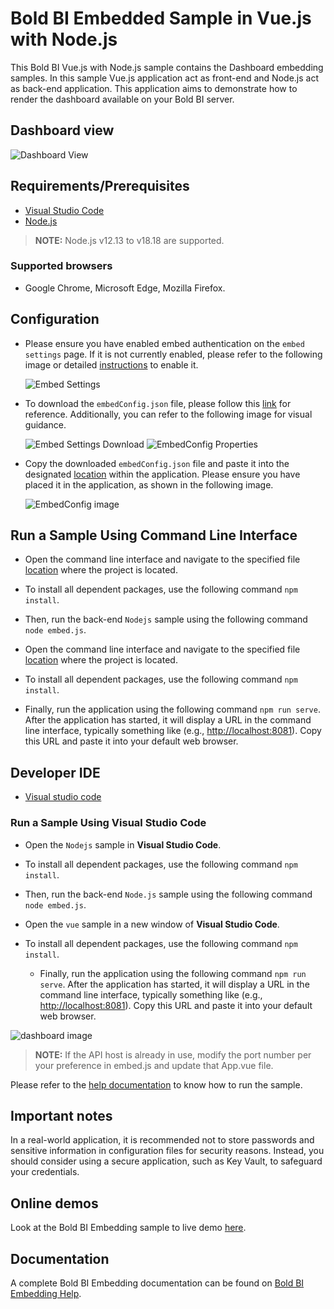# Bold BI Embedded Sample in Vue.js with Node.js

 This Bold BI Vue.js with Node.js sample contains the Dashboard embedding samples. In this sample Vue.js application act as front-end and Node.js act as back-end application. This application aims to demonstrate how to render the dashboard available on your Bold BI server.

## Dashboard view

![Dashboard View](https://github.com/boldbi/vue-with-nodejs-sample/assets/129486688/1ca68cc4-e4ce-4403-a0f0-44a4879e4081)

## Requirements/Prerequisites

* [Visual Studio Code](https://code.visualstudio.com/download)
* [Node.js](https://nodejs.org/en/)

 > **NOTE:** Node.js v12.13 to v18.18 are supported.

### Supported browsers
  
* Google Chrome, Microsoft Edge, Mozilla Firefox.

## Configuration

* Please ensure you have enabled embed authentication on the `embed settings` page. If it is not currently enabled, please refer to the following image or detailed [instructions](https://help.boldbi.com/site-administration/embed-settings/#get-embed-secret-code) to enable it.

    ![Embed Settings](https://github.com/boldbi/aspnet-core-sample/assets/91586758/b3a81978-9eb4-42b2-92bb-d1e2735ab007)

* To download the `embedConfig.json` file, please follow this [link](https://help.boldbi.com/site-administration/embed-settings/#get-embed-configuration-file) for reference. Additionally, you can refer to the following image for visual guidance.

     ![Embed Settings Download](https://github.com/boldbi/aspnet-core-sample/assets/91586758/d27d4cfc-6a3e-4c34-975e-f5f22dea6172)
     ![EmbedConfig Properties](https://github.com/boldbi/aspnet-core-sample/assets/91586758/d6ce925a-0d4c-45d2-817e-24d6d59e0d63)

* Copy the downloaded `embedConfig.json` file and paste it into the designated [location](https://github.com/boldbi/vue-with-nodejs-sample/tree/master/Nodejs) within the application. Please ensure you have placed it in the application, as shown in the following image.

    ![EmbedConfig image](https://github.com/boldbi/vue-with-nodejs-sample/assets/129486688/0f396ab7-24d7-4fb3-b54e-312c430512c9)

## Run a Sample Using Command Line Interface

* Open the command line interface and navigate to the specified file [location](https://github.com/boldbi/vue-with-nodejs-sample/tree/master/Nodejs) where the project is located.
  
* To install all dependent packages, use the following command `npm install`.

* Then, run the back-end `Nodejs` sample using the following command `node embed.js`.

* Open the command line interface and navigate to the specified file [location](https://github.com/boldbi/vue-with-nodejs-sample/tree/master/vue) where the project is located.

* To install all dependent packages, use the following command `npm install`.

* Finally, run the application using the following command `npm run serve`. After the application has started, it will display a URL in the command line interface, typically something like (e.g., <http://localhost:8081>). Copy this URL and paste it into your default web browser.

## Developer IDE

* [Visual studio code](https://code.visualstudio.com/download)

### Run a Sample Using Visual Studio Code

* Open the `Nodejs` sample in **Visual Studio Code**.

* To install all dependent packages, use the following command `npm install`.

* Then, run the back-end `Node.js` sample using the following command `node embed.js`.

* Open the `vue` sample in a new window of **Visual Studio Code**.

* To install all dependent packages, use the following command `npm install`.

  * Finally, run the application using the following command `npm run serve`. After the application has started, it will display a URL in the command line interface, typically something like (e.g., <http://localhost:8081>). Copy this URL and paste it into your default web browser.

![dashboard image](https://github.com/boldbi/vue-with-nodejs-sample/assets/129486688/1ca68cc4-e4ce-4403-a0f0-44a4879e4081)

> **NOTE:** If the API host is already in use, modify the port number per your preference in embed.js and update that App.vue file.

Please refer to the [help documentation](https://help.boldbi.com/embedding-options/embedding-sdk/samples/vuejs-with-node-js/#how-to-run-the-sample) to know how to run the sample.

## Important notes

In a real-world application, it is recommended not to store passwords and sensitive information in configuration files for security reasons. Instead, you should consider using a secure application, such as Key Vault, to safeguard your credentials.

## Online demos

Look at the Bold BI Embedding sample to live demo [here](https://samples.boldbi.com/embed).

## Documentation

A complete Bold BI Embedding documentation can be found on [Bold BI Embedding Help](https://help.boldbi.com/embedded-bi/javascript-based/).
